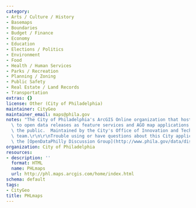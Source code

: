 ```yaml
---
category:
- Arts / Culture / History
- Basemaps
- Boundaries
- Budget / Finance
- Economy
- Education
- Elections / Politics
- Environment
- Food
- Health / Human Services
- Parks / Recreation
- Planning / Zoning
- Public Safety
- Real Estate / Land Records
- Transportation
extras: {}
license: Other (City of Philadelphia)
maintainer: CityGeo
maintainer_email: maps@phila.gov
notes: "The City of Philadelphia's ArcGIS Online organization that hosts references\
  \ to open data releases as feature services and AGO map applications shared with\
  \ the public.  Maintained by the City's Office of Innovation and Technology's CityGeo\
  \ team.\r\n\r\nTrouble using or have questions about this City application? Visit\
  \ the [OpenDataPhilly Discussion Group](http://www.phila.gov/data/discuss/)"
organization: City of Philadelphia
resources:
- description: ''
  format: HTML
  name: PHLmaps
  url: http://phl.maps.arcgis.com/home/index.html
schema: default
tags:
- CityGeo
title: PHLmaps
---
```

